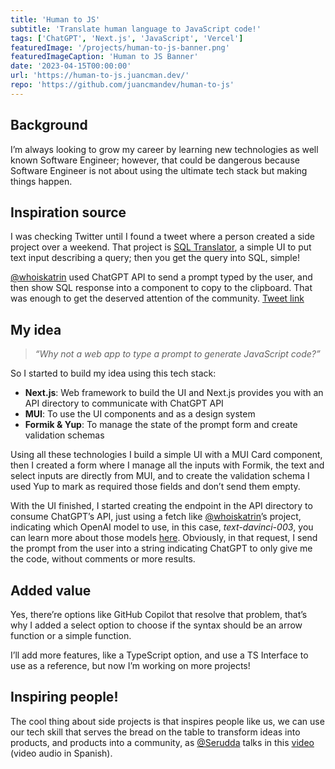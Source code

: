 ```yaml
---
title: 'Human to JS'
subtitle: 'Translate human language to JavaScript code!'
tags: ['ChatGPT', 'Next.js', 'JavaScript', 'Vercel']
featuredImage: '/projects/human-to-js-banner.png'
featuredImageCaption: 'Human to JS Banner'
date: '2023-04-15T00:00:00'
url: 'https://human-to-js.juancman.dev/'
repo: 'https://github.com/juancmandev/human-to-js'
---
```


## Background

I’m always looking to grow my career by learning new technologies as well known Software Engineer; however, that could be dangerous because Software Engineer is not about using the ultimate tech stack but making things happen.

## Inspiration source

I was checking Twitter until I found a tweet where a person created a side project over a weekend. That project is [SQL Translator](https://www.sqltranslate.app/), a simple UI to put text input describing a query; then you get the query into SQL, simple!

[@whoiskatrin](https://twitter.com/whoiskatrin?ref_src=twsrc%5Etfw%7Ctwcamp%5Etweetembed%7Ctwterm%5E1634973237829599233%7Ctwgr%5Eb49b9d28e6ea7383ef16ea3c8c6040656ff0c944%7Ctwcon%5Es1_&ref_url=https%3A%2F%2Fpublish.twitter.com%2F%3Fquery%3Dhttps3A2F2Ftwitter.com2Fwhoiskatrin2Fstatus2F1634973237829599233widget%3DTweet) used ChatGPT API to send a prompt typed by the user, and then show SQL response into a component to copy to the clipboard. That was enough to get the deserved attention of the community. [Tweet link](https://twitter.com/whoiskatrin/status/1634973237829599233)

## My idea

> _“Why not a web app to type a prompt to generate JavaScript code?”_

So I started to build my idea using this tech stack:

- **Next.js**: Web framework to build the UI and Next.js provides you with an API directory to communicate with ChatGPT API
- **MUI**: To use the UI components and as a design system
- **Formik & Yup**: To manage the state of the prompt form and create validation schemas

Using all these technologies I build a simple UI with a MUI Card component, then I created a form where I manage all the inputs with Formik, the text and select inputs are directly from MUI, and to create the validation schema I used Yup to mark as required those fields and don’t send them empty.

With the UI finished, I started creating the endpoint in the API directory to consume ChatGPT’s API, just using a fetch like [@whoiskatrin](https://twitter.com/whoiskatrin?ref_src=twsrc%5Etfw%7Ctwcamp%5Etweetembed%7Ctwterm%5E1634973237829599233%7Ctwgr%5Eb49b9d28e6ea7383ef16ea3c8c6040656ff0c944%7Ctwcon%5Es1_&ref_url=https%3A%2F%2Fpublish.twitter.com%2F%3Fquery%3Dhttps3A2F2Ftwitter.com2Fwhoiskatrin2Fstatus2F1634973237829599233widget%3DTweet)’s project, indicating which OpenAI model to use, in this case, *text-davinci-003*, you can learn more about those models [here](https://platform.openai.com/docs/api-reference/models/list). Obviously, in that request, I send the prompt from the user into a string indicating ChatGPT to only give me the code, without comments or more results.

## Added value

Yes, there’re options like GitHub Copilot that resolve that problem, that’s why I added a select option to choose if the syntax should be an arrow function or a simple function.

I’ll add more features, like a TypeScript option, and use a TS Interface to use as a reference, but now I’m working on more projects!

## Inspiring people!

The cool thing about side projects is that inspires people like us, we can use our tech skill that serves the bread on the table to transform ideas into products, and products into a community, as [@Serudda](https://twitter.com/serudda) talks in this [video](https://www.youtube.com/watch?v=LXgPNdw8avI&t) (video audio in Spanish).
